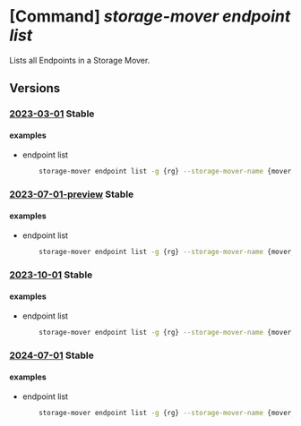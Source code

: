 # [Command] _storage-mover endpoint list_

Lists all Endpoints in a Storage Mover.

## Versions

### [2023-03-01](/Resources/mgmt-plane/L3N1YnNjcmlwdGlvbnMve30vcmVzb3VyY2Vncm91cHMve30vcHJvdmlkZXJzL21pY3Jvc29mdC5zdG9yYWdlbW92ZXIvc3RvcmFnZW1vdmVycy97fS9lbmRwb2ludHM=/2023-03-01.xml) **Stable**

<!-- mgmt-plane /subscriptions/{}/resourcegroups/{}/providers/microsoft.storagemover/storagemovers/{}/endpoints 2023-03-01 -->

#### examples

- endpoint list
    ```bash
        storage-mover endpoint list -g {rg} --storage-mover-name {mover_name}
    ```

### [2023-07-01-preview](/Resources/mgmt-plane/L3N1YnNjcmlwdGlvbnMve30vcmVzb3VyY2Vncm91cHMve30vcHJvdmlkZXJzL21pY3Jvc29mdC5zdG9yYWdlbW92ZXIvc3RvcmFnZW1vdmVycy97fS9lbmRwb2ludHM=/2023-07-01-preview.xml) **Stable**

<!-- mgmt-plane /subscriptions/{}/resourcegroups/{}/providers/microsoft.storagemover/storagemovers/{}/endpoints 2023-07-01-preview -->

#### examples

- endpoint list
    ```bash
        storage-mover endpoint list -g {rg} --storage-mover-name {mover_name}
    ```

### [2023-10-01](/Resources/mgmt-plane/L3N1YnNjcmlwdGlvbnMve30vcmVzb3VyY2Vncm91cHMve30vcHJvdmlkZXJzL21pY3Jvc29mdC5zdG9yYWdlbW92ZXIvc3RvcmFnZW1vdmVycy97fS9lbmRwb2ludHM=/2023-10-01.xml) **Stable**

<!-- mgmt-plane /subscriptions/{}/resourcegroups/{}/providers/microsoft.storagemover/storagemovers/{}/endpoints 2023-10-01 -->

#### examples

- endpoint list
    ```bash
        storage-mover endpoint list -g {rg} --storage-mover-name {mover_name}
    ```

### [2024-07-01](/Resources/mgmt-plane/L3N1YnNjcmlwdGlvbnMve30vcmVzb3VyY2Vncm91cHMve30vcHJvdmlkZXJzL21pY3Jvc29mdC5zdG9yYWdlbW92ZXIvc3RvcmFnZW1vdmVycy97fS9lbmRwb2ludHM=/2024-07-01.xml) **Stable**

<!-- mgmt-plane /subscriptions/{}/resourcegroups/{}/providers/microsoft.storagemover/storagemovers/{}/endpoints 2024-07-01 -->

#### examples

- endpoint list
    ```bash
        storage-mover endpoint list -g {rg} --storage-mover-name {mover_name}
    ```
